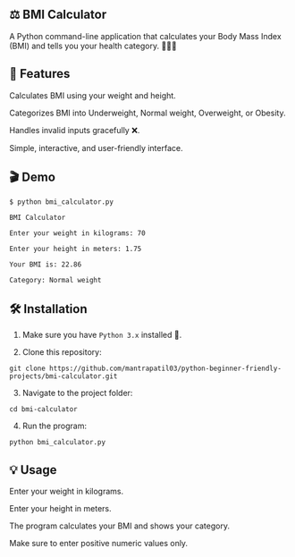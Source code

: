 ## ⚖ BMI Calculator

A Python command-line application that calculates your Body Mass Index (BMI) and tells you your health category. 🏃‍♂💪

## 📝 Features

Calculates BMI using your weight and height.

Categorizes BMI into Underweight, Normal weight, Overweight, or Obesity.

Handles invalid inputs gracefully ❌.

Simple, interactive, and user-friendly interface.


## 🎬 Demo
```
$ python bmi_calculator.py

BMI Calculator

Enter your weight in kilograms: 70

Enter your height in meters: 1.75

Your BMI is: 22.86

Category: Normal weight
```
## 🛠 Installation

1. Make sure you have `Python 3.x` installed 🐍.


2. Clone this repository:


```
git clone https://github.com/mantrapatil03/python-beginner-friendly-projects/bmi-calculator.git
```
3. Navigate to the project folder:


```
cd bmi-calculator
```
4. Run the program:


```
python bmi_calculator.py
```
## 💡 Usage

Enter your weight in kilograms.

Enter your height in meters.

The program calculates your BMI and shows your category.

Make sure to enter positive numeric values only.
